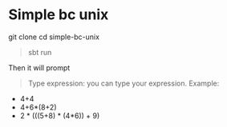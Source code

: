 Simple bc unix
=================

git clone 
cd simple-bc-unix
> sbt run

Then it will prompt
> Type expression:
you can type your expression. 
Example: 
* 4+4
* 4+6*(8+2)
* 2 * (((5+8) * (4*6)) + 9)